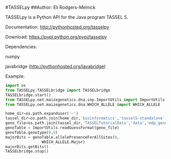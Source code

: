 #TASSELpy
##Author: Eli Rodgers-Melnick

TASSELpy is a Python API for the Java program TASSEL 5. 

Documentation: http://pythonhosted.org/tasselpy

Download: https://pypi.python.org/pypi/tasselpy

Dependencies: 

numpy

javabridge (http://pythonhosted.org/javabridge)

Example:
```python
import os
from TASSELpy.TASSELbridge import TASSELbridge
TASSELbridge.start()
from TASSELpy.net.maizegenetics.dna.snp.ImportUtils import ImportUtils
from TASSELpy.net.maizegenetics.dna.WHICH_ALLELE import WHICH_ALLELE

home_dir=os.path.expanduser('~')
tassel_dir=os.path.join(home_dir,'bioinformatics','tassel5-standalone')
geno_file=os.path.join(tassel_dir,'TASSELTutorialData','data','mdp_genotype.hmp.txt')
genoTable = ImportUtils.readGuessFormat(geno_file)
genoTable.genotype(0,0)
majorBits = genoTable.allelePresenceForAllSites(0,
                WHICH_ALLELE.Major)
majorBits.getBits()
TASSELbridge.stop()
```



